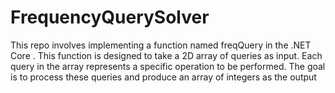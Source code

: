 # FrequencyQuerySolver
This repo involves implementing a function named freqQuery in the .NET Core .
This function is designed to take a 2D array of queries as input. Each query in the array represents a specific operation to be performed. 
The goal is to process these queries and produce an array of integers as the output

